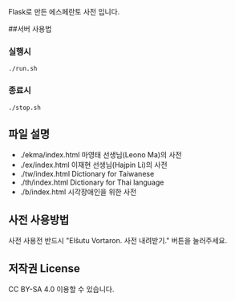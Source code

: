 Flask로 만든 에스페란토 사전 입니다.

##서버 사용법
### 실행시
```
./run.sh
```

### 종료시
```
./stop.sh
```

## 파일 설명
* ./ekma/index.html 마영태 선생님(Leono Ma)의 사전
* ./ex/index.html 이재현 선생님(Hajpin Li)의 사전
* ./tw/index.html Dictionary for Taiwanese
* ./th/index.html Dictionary for Thai language
* ./b/index.html 시각장애인을 위한 사전

## 사전 사용방법
사전 사용전 반드시 "Elŝutu Vortaron. 사전 내려받기." 버튼을 눌러주세요.

## 저작권 License
CC BY-SA 4.0 이용할 수 있습니다.  
